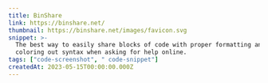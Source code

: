 ```yaml
---
title: BinShare
link: https://binshare.net/
thumbnail: https://binshare.net/images/favicon.svg
snippet: >-
  The best way to easily share blocks of code with proper formatting and
  coloring out syntax when asking for help online.
tags: ["code-screenshot", " code-snippet"]
createdAt: 2023-05-15T00:00:00.000Z
---
```

